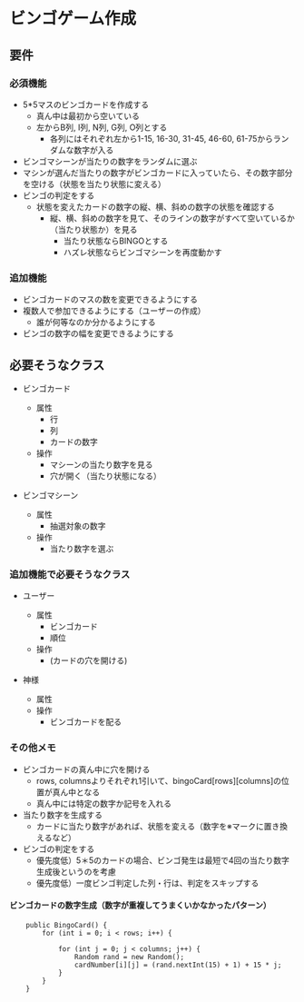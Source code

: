 # ビンゴゲーム作成

## 要件

### 必須機能

- 5*5マスのビンゴカードを作成する
  - 真ん中は最初から空いている
  - 左からB列, I列, N列, G列, O列とする
    - 各列にはそれぞれ左から1-15, 16-30, 31-45, 46-60, 61-75からランダムな数字が入る
- ビンゴマシーンが当たりの数字をランダムに選ぶ
- マシンが選んだ当たりの数字がビンゴカードに入っていたら、その数字部分を空ける（状態を当たり状態に変える）
- ビンゴの判定をする
  - 状態を変えたカードの数字の縦、横、斜めの数字の状態を確認する
    - 縦、横、斜めの数字を見て、そのラインの数字がすべて空いているか（当たり状態か）を見る
      - 当たり状態ならBINGOとする
      - ハズレ状態ならビンゴマシーンを再度動かす

### 追加機能

- ビンゴカードのマスの数を変更できるようにする
- 複数人で参加できるようにする（ユーザーの作成）
  - 誰が何等なのか分かるようにする
- ビンゴの数字の幅を変更できるようにする


## 必要そうなクラス

- ビンゴカード
  - 属性
    - 行
    - 列
    - カードの数字
  - 操作
    - マシーンの当たり数字を見る
    - 穴が開く（当たり状態になる）

- ビンゴマシーン
  - 属性
    - 抽選対象の数字
  - 操作
    - 当たり数字を選ぶ

### 追加機能で必要そうなクラス

- ユーザー
  - 属性
    - ビンゴカード
    - 順位
  - 操作
    - (カードの穴を開ける)

- 神様
  - 属性
  - 操作
    - ビンゴカードを配る
    
### その他メモ

- ビンゴカードの真ん中に穴を開ける
  - rows, columnsよりそれぞれ1引いて、bingoCard[rows][columns]の位置が真ん中となる
  - 真ん中には特定の数字か記号を入れる
- 当たり数字を生成する
  - カードに当たり数字があれば、状態を変える（数字を※マークに置き換えるなど）
- ビンゴの判定をする
  - 優先度低）5＊5のカードの場合、ビンゴ発生は最短で4回の当たり数字生成後というのを考慮
  - 優先度低）一度ビンゴ判定した列・行は、判定をスキップする

#### ビンゴカードの数字生成（数字が重複してうまくいかなかったパターン）

```java:BingoCard
    public BingoCard() {
        for (int i = 0; i < rows; i++) {

            for (int j = 0; j < columns; j++) {
                Random rand = new Random();
                cardNumber[i][j] = (rand.nextInt(15) + 1) + 15 * j;
            }
        }
    }
```
